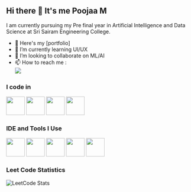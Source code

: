 ## Hi there 👋 It's me Poojaa M

I am currently pursuing my Pre final year in Artificial Intelligence and Data Science at Sri Sairam Engineering College.

- 🔭 Here's my [portfolio]                                                 
- 🌱 I’m currently learning UI/UX
- 👯 I’m looking to collaborate on ML/AI
- 📫 How to reach me :
<br /> [<img src="https://img.shields.io/badge/LinkedIn-0077B5?style=for-the-badge&logo=linkedin&logoColor=white" />](https://www.linkedin.com/in/poojaa-malvannan-700333258?lipi=urn%3Ali%3Apage%3Ad_flagship3_profile_view_base_contact_details%3BLFadmb7wTWu9IoCLsxArAA%3D%3D)

### I code in
<img height="50" width="50" src="https://img.icons8.com/color/48/000000/python.png" />  <img height="50" width="50" src="https://img.icons8.com/color/48/000000/c-programming.png" />  <img height="50" width="50" src="https://img.icons8.com/color/48/000000/html-5.png" />  <img height="50" width="50" src="https://img.icons8.com/color/48/000000/mysql-logo.png"/>

### IDE and Tools I Use
<img height="50" width="50" src="https://img.icons8.com/color/48/000000/visual-studio-code-2019.png"/>  <img height="50" width="50" src="https://img.icons8.com/color/48/000000/pycharm.png"/>  <img height="50" width="50" src="https://img.icons8.com/color/50/000000/git.png"/>  <img height="50" width="50" src="https://img.icons8.com/dusk/64/000000/anaconda.png"/>  <img height="50" width="50" src="https://img.icons8.com/color/48/000000/figma--v1.png"/> 

### Leet Code Statistics
![LeetCode Stats](https://leetcard.jacoblin.cool/Poojaa-M?theme=dark&font=Sumana)


